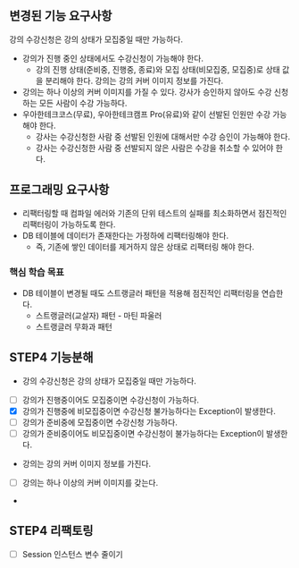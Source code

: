 ## 변경된 기능 요구사항
강의 수강신청은 강의 상태가 모집중일 때만 가능하다.
  * 강의가 진행 중인 상태에서도 수강신청이 가능해야 한다.
    * 강의 진행 상태(준비중, 진행중, 종료)와 모집 상태(비모집중, 모집중)로 상태 값을 분리해야 한다.
강의는 강의 커버 이미지 정보를 가진다.
  * 강의는 하나 이상의 커버 이미지를 가질 수 있다.
강사가 승인하지 않아도 수강 신청하는 모든 사람이 수강 가능하다.
  * 우아한테크코스(무료), 우아한테크캠프 Pro(유료)와 같이 선발된 인원만 수강 가능해야 한다.
    * 강사는 수강신청한 사람 중 선발된 인원에 대해서만 수강 승인이 가능해야 한다.
    * 강사는 수강신청한 사람 중 선발되지 않은 사람은 수강을 취소할 수 있어야 한다.

## 프로그래밍 요구사항
* 리팩터링할 때 컴파일 에러와 기존의 단위 테스트의 실패를 최소화하면서 점진적인 리팩터링이 가능하도록 한다. 
* DB 테이블에 데이터가 존재한다는 가정하에 리팩터링해야 한다. 
  * 즉, 기존에 쌓인 데이터를 제거하지 않은 상태로 리팩터링 해야 한다.
### 핵심 학습 목표
* DB 테이블이 변경될 때도 스트랭글러 패턴을 적용해 점진적인 리팩터링을 연습한다. 
  * 스트랭글러(교살자) 패턴 - 마틴 파울러 
  * 스트랭글러 무화과 패턴

## STEP4 기능분해
* 강의 수강신청은 강의 상태가 모집중일 때만 가능하다.
* [ ] 강의가 진행중이어도 모집중이면 수강신청이 가능하다.
* [X] 강의가 진행중에 비모집중이면 수강신청 불가능하다는 Exception이 발생한다.
* [ ] 강의가 준비중에 모집중이면 수강신청 가능하다.
* [ ] 강의가 준비중이어도 비모집중이면 수강신청이 불가능하다는 Exception이 발생한다.
* 강의는 강의 커버 이미지 정보를 가진다.
* [ ] 강의는 하나 이상의 커버 이미지를 갖는다.
* 

## STEP4 리팩토링
* [ ] Session 인스턴스 변수 줄이기